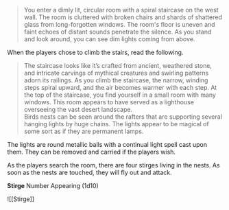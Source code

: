 > You enter a dimly lit, circular room with a spiral staircase on the west wall. The room is cluttered with broken chairs and shards of shattered glass from long-forgotten windows. The room's floor is uneven and faint echoes of distant sounds penetrate the silence. As you stand and look around, you can see dim lights coming from above.

When the players chose to climb the stairs, read the following.

> The staircase looks like it’s crafted from ancient, weathered stone, and intricate carvings of mythical creatures and swirling patterns adorn its railings. As you climb the staircase, the narrow, winding steps spiral upward, and the air becomes warmer with each step. At the top of the staircase, you find yourself in a small room with many windows. This room appears to have served as a lighthouse overseeing the vast desert landscape. 
><br> Birds nests can be seen around the rafters that are supporting several hanging lights by huge chains. The lights appear to be magical of some sort as if they are permanent lamps.

The lights are round metallic balls with a continual light spell cast upon them. They can be removed and carried if the players wish.

As the players search the room, there are four stirges living in the nests. As soon as the nests are touched, they will fly out and attack.

**Stirge**  Number Appearing (1d10)

![[Stirge]]
